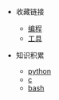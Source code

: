 
* 收藏链接

  * [编程](program.md)
  * [工具](tool.md)

* 知识积累

    * [python](python.md)
    * [c](c.md)
    * [bash](bash.md)
